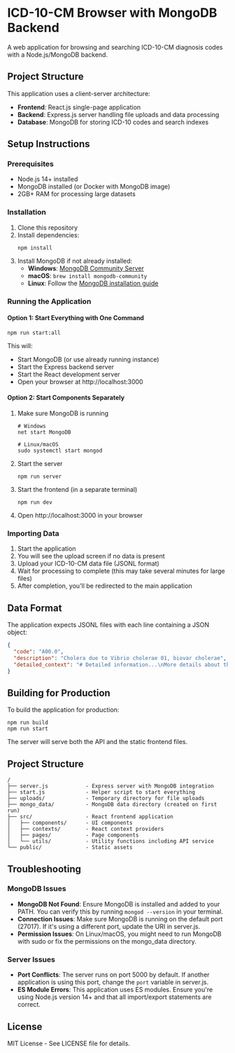 # ICD-10-CM Browser with MongoDB Backend

A web application for browsing and searching ICD-10-CM diagnosis codes with a Node.js/MongoDB backend.

## Project Structure

This application uses a client-server architecture:

- **Frontend**: React.js single-page application
- **Backend**: Express.js server handling file uploads and data processing
- **Database**: MongoDB for storing ICD-10 codes and search indexes

## Setup Instructions

### Prerequisites

- Node.js 14+ installed
- MongoDB installed (or Docker with MongoDB image)
- 2GB+ RAM for processing large datasets

### Installation

1. Clone this repository
2. Install dependencies:
   ```
   npm install
   ```
3. Install MongoDB if not already installed:
   - **Windows**: [MongoDB Community Server](https://www.mongodb.com/try/download/community)
   - **macOS**: `brew install mongodb-community`
   - **Linux**: Follow the [MongoDB installation guide](https://docs.mongodb.com/manual/administration/install-on-linux/)

### Running the Application

#### Option 1: Start Everything with One Command
```
npm run start:all
```
This will:
- Start MongoDB (or use already running instance)
- Start the Express backend server
- Start the React development server
- Open your browser at http://localhost:3000

#### Option 2: Start Components Separately

1. Make sure MongoDB is running
   ```
   # Windows
   net start MongoDB

   # Linux/macOS
   sudo systemctl start mongod
   ```

2. Start the server
   ```
   npm run server
   ```

3. Start the frontend (in a separate terminal)
   ```
   npm run dev
   ```

4. Open http://localhost:3000 in your browser

### Importing Data

1. Start the application
2. You will see the upload screen if no data is present
3. Upload your ICD-10-CM data file (JSONL format)
4. Wait for processing to complete (this may take several minutes for large files)
5. After completion, you'll be redirected to the main application

## Data Format

The application expects JSONL files with each line containing a JSON object:

```json
{
  "code": "A00.0",
  "description": "Cholera due to Vibrio cholerae 01, biovar cholerae",
  "detailed_context": "# Detailed information...\nMore details about the code..."
}
```

## Building for Production

To build the application for production:

```
npm run build
npm run start
```

The server will serve both the API and the static frontend files.

## Project Structure

```
/
├── server.js            - Express server with MongoDB integration
├── start.js             - Helper script to start everything
├── uploads/             - Temporary directory for file uploads
├── mongo_data/          - MongoDB data directory (created on first run)
├── src/                 - React frontend application
│   ├── components/      - UI components
│   ├── contexts/        - React context providers
│   ├── pages/           - Page components
│   └── utils/           - Utility functions including API service
└── public/              - Static assets
```

## Troubleshooting

### MongoDB Issues

- **MongoDB Not Found**: Ensure MongoDB is installed and added to your PATH. You can verify this by running `mongod --version` in your terminal.
- **Connection Issues**: Make sure MongoDB is running on the default port (27017). If it's using a different port, update the URI in server.js.
- **Permission Issues**: On Linux/macOS, you might need to run MongoDB with sudo or fix the permissions on the mongo_data directory.

### Server Issues

- **Port Conflicts**: The server runs on port 5000 by default. If another application is using this port, change the `port` variable in server.js.
- **ES Module Errors**: This application uses ES modules. Ensure you're using Node.js version 14+ and that all import/export statements are correct.

## License

MIT License - See LICENSE file for details. 